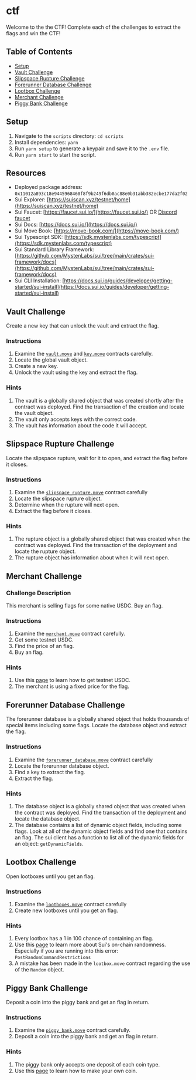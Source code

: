 # ctf
Welcome to the the CTF! Complete each of the challenges to extract the flags and win the CTF!

## Table of Contents 
- [Setup](#setup)
- [Vault Challenge](#vault-challenge)
- [Slipspace Rupture Challenge](#slipspace-rupture-challenge)
- [Forerunner Database Challenge](#forerunner-database-challenge)
- [Lootbox Challenge](#lootbox-challenge)
- [Merchant Challenge](#merchant-challenge)
- [Piggy Bank Challenge](#piggy-bank-challenge)

## Setup

1. Navigate to the `scripts` directory: `cd scripts`
2. Install dependencies: `yarn`
3. Run `yarn setup` to generate a keypair and save it to the `.env` file.
4. Run `yarn start` to start the script.

## Resources

- Deployed package address: `0x11012a893c18e9445968460f8f9b249f6db0ac88e0b31abb382ecbe177da2f02`
- Sui Explorer: [https://suiscan.xyz/testnet/home](https://suiscan.xyz/testnet/home)
- Sui Faucet: [https://faucet.sui.io/](https://faucet.sui.io/) OR [Discord faucet](https://discord.gg/cKx75xrRMq)
- Sui Docs: [https://docs.sui.io/](https://docs.sui.io/)
- Sui Move Book: [https://move-book.com/](https://move-book.com/)
- Sui Typescript SDK: [https://sdk.mystenlabs.com/typescript](https://sdk.mystenlabs.com/typescript)
- Sui Standard Library Framework: [https://github.com/MystenLabs/sui/tree/main/crates/sui-framework/docs](https://github.com/MystenLabs/sui/tree/main/crates/sui-framework/docs)
- Sui CLI Installation: [https://docs.sui.io/guides/developer/getting-started/sui-install](https://docs.sui.io/guides/developer/getting-started/sui-install)

## Vault Challenge
Create a new key that can unlock the vault and extract the flag.

### Instructions
1. Examine the [`vault.move`](./contracts/sources/vault.move) and [`key.move`](./contracts/sources/key.move) contracts carefully.
2. Locate the global vault object.
3. Create a new key.
4. Unlock the vault using the key and extract the flag.

### Hints
1. The vault is a globally shared object that was created shortly after the contract was deployed. Find the transaction of the creation and locate the vault object.
2. The vault only accepts keys with the correct code.
3. The vault has information about the code it will accept.

## Slipspace Rupture Challenge
Locate the slipspace rupture, wait for it to open, and extract the flag before it closes.

### Instructions
1. Examine the [`slipspace_rupture.move`](./contracts/sources/slipspace_rupture.move) contract carefully
2. Locate the slipspace rupture object. 
3. Determine when the rupture will next open.
4. Extract the flag before it closes.

### Hints
1. The rupture object is a globally shared object that was created when the contract was deployed. Find the transaction of the deployment and locate the rupture object.
2. The rupture object has information about when it will next open. 

## Merchant Challenge 

### Challenge Description
This merchant is selling flags for some native USDC. Buy an flag.

### Instructions
1. Examine the [`merchant.move`](./contracts/sources/merchant.move) contract carefully.
2. Get some testnet USDC.
3. Find the price of an flag.
4. Buy an flag.

### Hints
1. Use this [page](https://sui.io/usdc#start-building) to learn how to get testnet USDC.
2. The merchant is using a fixed price for the flag.

## Forerunner Database Challenge
The forerunner database is a globally shared object that holds thousands of special items including some flags. Locate the database object and extract the flag. 

### Instructions
1. Examine the [`forerunner_database.move`](./contracts/sources/forerunner_database.move) contract carefully
2. Locate the forerunner database object. 
3. Find a key to extract the flag.
4. Extract the flag.

### Hints
1. The database object is a globally shared object that was created when the contract was deployed. Find the transaction of the deployment and locate the database object.
2. The database contains a list of dynamic object fields, including some flags. Look at all of the dynamic object fields and find one that contains an flag. The sui client has a function to list all of the dynamic fields for an object: `getDynamicFields`.

## Lootbox Challenge
Open lootboxes until you get an flag. 

### Instructions
1. Examine the [`lootboxes.move`](./contracts/sources/lootboxes.move) contract carefully
2. Create new lootboxes until you get an flag.

### Hints
1. Every lootbox has a 1 in 100 chance of containing an flag.
2. Use this [page](https://docs.sui.io/guides/developer/advanced/randomness-onchain#programmable-transaction-block-ptb-restrictions) to learn more about Sui's on-chain randomness. Especially if you are running into this error: `PostRandomCommandRestrictions`
3. A mistake has been made in the `lootbox.move` contract regarding the use of the `Random` object.

## Piggy Bank Challenge
Deposit a coin into the piggy bank and get an flag in return.

### Instructions
1. Examine the [`piggy_bank.move`](./contracts/sources/piggy_bank.move) contract carefully.
2. Deposit a coin into the piggy bank and get an flag in return.

### Hints
1. The piggy bank only accepts one deposit of each coin type. 
2. Use this [page](https://docs.sui.io/standards/coin#minting-and-burning-coins) to learn how to make your own coin.

